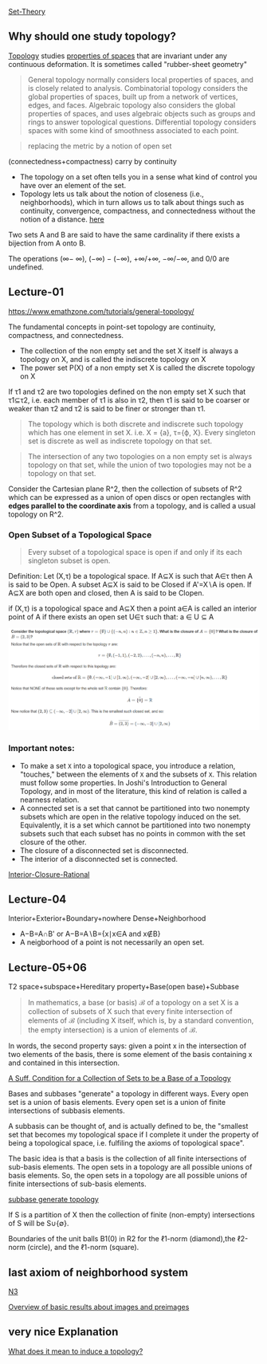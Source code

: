 [Set-Theory](https://www.britannica.com/science/set-theory/Axiomatic-set-theory)

## Why should one study topology?

[Topology](https://www.britannica.com/science/topology) studies [properties of spaces](https://uwaterloo.ca/pure-mathematics/about-pure-math/what-is-pure-math/what-is-topology) that are invariant under any continuous deformation. It is sometimes called "rubber-sheet geometry"

> General topology normally considers local properties of spaces, and is closely related to analysis. Combinatorial topology considers the global properties of spaces, built up from a network of vertices, edges, and faces. Algebraic topology also considers the global properties of spaces, and uses algebraic objects such as groups and rings to answer topological questions. Differential topology considers spaces with some kind of smoothness associated to each point.

> replacing the metric by a notion of open set

(connectedness+compactness) carry by continuity

- The topology on a set often tells you in a sense what kind of control you have over an element of the set.
- Topology lets us talk about the notion of closeness (i.e., neighborhoods), which in turn allows us to talk about things such as continuity, convergence, compactness, and connectedness without the notion of a distance. [here](https://www.quora.com/Why-is-topology-important)

Two sets A and B are said to have the same cardinality if there exists a bijection
from A onto B.

The operations (∞− ∞), (−∞) − (−∞), +∞/+∞, −∞/−∞, and 0/0 are undefined.

## Lecture-01

https://www.emathzone.com/tutorials/general-topology/

The fundamental concepts in point-set topology are continuity, compactness, and connectedness.

- The collection of the non empty set and the set X itself is always a topology on X, and is called the indiscrete topology on X
- The power set P(X) of a non empty set X is called the discrete topology on X

If τ1 and τ2 are two topologies defined on the non empty set X such that τ1⊆τ2, i.e. each member of τ1 is also in τ2,
then τ1 is said to be coarser or weaker than τ2 and τ2 is said to be finer or stronger than τ1.

> The topology which is both discrete and indiscrete such topology which has one element in set X. i.e. X = {a}, τ={ϕ, X}.
> Every singleton set is discrete as well as indiscrete topology on that set.

> The intersection of any two topologies on a non empty set is always topology on that set, while the union of two topologies may not be a topology on that set.

Consider the Cartesian plane R^2, then the collection of subsets of R^2 which can be expressed as a union of open discs or open rectangles with **edges parallel to
the coordinate axis** from a topology, and is called a usual topology on R^2.

### Open Subset of a Topological Space

> Every subset of a topological space is open if and only if its each singleton subset is open.

Definition: Let (X,τ) be a topological space. If A⊆X is such that A∈τ then A is said to be Open. A subset A⊆X is said to be Closed if A'=X∖A is open. If A⊆X are both open and closed, then A is said to be Clopen.

if (X,τ) is a topological space and A⊆X then a point a∈A is called an interior point of A if there exists an open set U∈τ such that: a ∈ U ⊆ A

![](../images/topology/topology-closure.PNG)

### Important notes:

- To make a set `X` into a topological space, you introduce a relation, "touches," between the elements of `X` and the subsets of `X`. This relation must follow some properties. In Joshi's Introduction to General Topology, and in most of the literature, this kind of relation is called a nearness relation.
- A connected set is a set that cannot be partitioned into two nonempty subsets which are open in the relative topology induced on the set. Equivalently, it is a set which cannot be partitioned into two nonempty subsets such that each subset has no points in common with the set closure of the other.
- The closure of a disconnected set is disconnected.
- The interior of a disconnected set is connected.

[Interior-Closure-Rational](https://math.stackexchange.com/questions/2974303/interior-and-closure-of-mathbbq-cap-0-1)

## Lecture-04

Interior+Exterior+Boundary+nowhere Dense+Neighborhood

- A−B=A∩B' or A−B=A∖B={x∣x∈A and x∉B}
- A neigborhood of a point is not necessarily an open set.

## Lecture-05+06

T2 space+subspace+Hereditary property+Base(open base)+Subbase

> In mathematics, a base (or basis) ℬ of a topology on a set X is a collection of subsets of X such that every finite intersection of elements of ℬ (including X itself, which is, by a standard convention, the empty intersection) is a union of elements of ℬ.

In words, the second property says: given a point x in the intersection of two elements of the
basis, there is some element of the basis containing x and contained in this intersection.

[A Suff. Condition for a Collection of Sets to be a Base of a Topology](http://mathonline.wikidot.com/a-sufficient-condition-for-a-collection-of-sets-to-be-a-base)

Bases and subbases "generate" a topology in different ways. Every open set is a union of basis elements. Every open set is a union of finite intersections of subbasis elements.

A subbasis can be thought of, and is actually defined to be, the "smallest set that becomes my topological space if I complete it under the property of being a topological space, i.e. fulfiling the axioms of topological space".

The basic idea is that a basis is the collection of all finite intersections of sub-basis elements. The open sets in a topology are all possible unions of basis elements. So, the open sets in a topology are all possible unions of finite intersections of sub-basis elements.

[subbase generate topology](https://math.stackexchange.com/questions/322261/if-a-collection-of-sets-is-a-subbase-for-a-topology-tau-0-and-a-base-for-a-to/322272#322272)

If S is a partition of X then the collection of finite (non-empty) intersections of S will be S∪{∅}.

Boundaries of the unit balls B1(0) in R2 for the ℓ1-norm (diamond),the ℓ2-norm (circle), and the ℓ1-norm (square).

## last axiom of neighborhood system

[N3](https://math.stackexchange.com/a/2369687/736159)

[Overview of basic results about images and preimages](https://math.stackexchange.com/questions/359693/overview-of-basic-results-about-images-and-preimages)

## very nice Explanation

[What does it mean to induce a topology?](https://math.stackexchange.com/questions/523198/what-does-it-mean-to-induce-a-topology)
